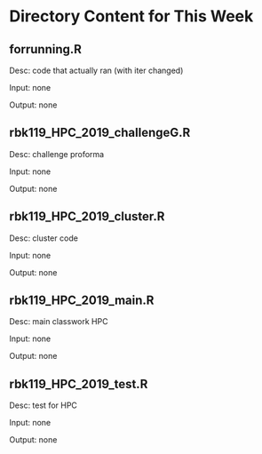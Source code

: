# Directory Content for This Week


## forrunning.R



Desc: code that actually ran (with iter changed)

 

Input: none

 

Output: none
## rbk119_HPC_2019_challengeG.R



Desc: challenge proforma

 

Input: none

 

Output: none
## rbk119_HPC_2019_cluster.R



Desc: cluster code

 

Input: none

 

Output: none
## rbk119_HPC_2019_main.R



Desc: main classwork HPC

 

Input: none

 

Output: none
## rbk119_HPC_2019_test.R



Desc: test for HPC

 

Input: none

 

Output: none
